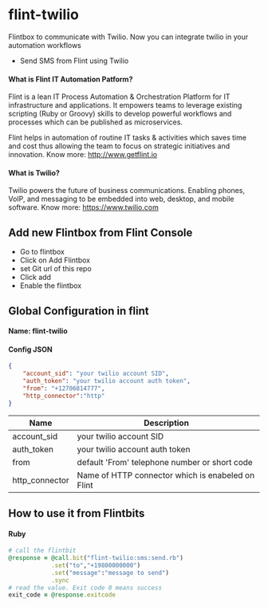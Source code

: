 # flint-twilio
Flintbox to communicate with Twilio. Now you can integrate twilio in your automation workflows

- Send SMS from Flint using Twilio

#### What is Flint IT Automation Patform?
Flint is a lean IT Process Automation & Orchestration Platform for IT infrastructure and applications. It empowers teams to leverage existing scripting (Ruby or Groovy) skills to develop powerful workflows and processes which can be published as microservices.

Flint helps in automation of routine IT tasks & activities which saves time and cost thus allowing the team to focus on strategic initiatives and innovation. Know more: http://www.getflint.io

#### What is Twilio?
Twilio powers the future of business communications.
Enabling phones, VoIP, and messaging to be embedded into web, desktop, and mobile software.
Know more: https://www.twilio.com

## Add new Flintbox from Flint Console
* Go to flintbox
* Click on Add Flintbox
* set Git url of this repo 
* Click add
* Enable the flintbox

## Global Configuration in flint

#### Name: flint-twilio
#### Config JSON
```json
{
    "account_sid": "your twilio account SID",
    "auth_token": "your twilio account auth token",
    "from": "+12706814777",
    "http_connector":"http"
}
```
| Name | Description          |
| ------------- | ----------- |
| account_sid      | your twilio account SID|
| auth_token     | your twilio account auth token|
| from     | default 'From' telephone number or short code|
| http_connector| Name of HTTP connector which is enabeled on Flint|

## How to use it from Flintbits
#### Ruby
```ruby 
# call the flintbit
@response = @call.bit("flint-twilio:sms:send.rb")
            .set("to","+19800000000")
            .set("message":"message to send")
            .sync
# read the value. Exit code 0 means success
exit_code = @response.exitcode
```
